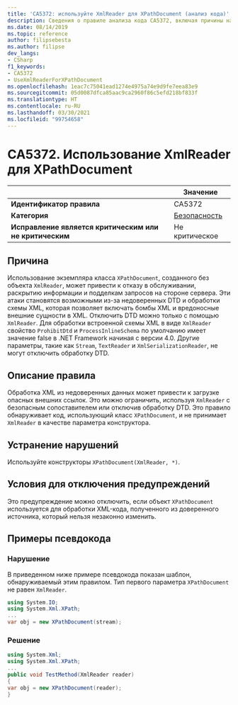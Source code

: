 ```yaml
---
title: 'CA5372: используйте XmlReader для XPathDocument (анализ кода)'
description: Сведения о правиле анализа кода CA5372, включая причины нарушений и способы их устранения, а также условия отключения правила.
ms.date: 08/14/2019
ms.topic: reference
author: filipsebesta
ms.author: filipse
dev_langs:
- CSharp
f1_keywords:
- CA5372
- UseXmlReaderForXPathDocument
ms.openlocfilehash: 1eac7c75041ead1274e4975a74e9d9fe7eea83e9
ms.sourcegitcommit: 05d0087dfca85aac9ca2960f86c5efd218bf833f
ms.translationtype: HT
ms.contentlocale: ru-RU
ms.lasthandoff: 03/30/2021
ms.locfileid: "99754658"
---
```

# <a name="ca5372-use-xmlreader-for-xpathdocument"></a>CA5372. Использование XmlReader для XPathDocument

| | Значение |
|-|-|
| **Идентификатор правила** |CA5372|
| **Категория** |[Безопасность](security-warnings.md)|
| **Исправление является критическим или не критическим** |Не критическое|

## <a name="cause"></a>Причина

Использование экземпляра класса `XPathDocument`, созданного без объекта `XmlReader`, может привести к отказу в обслуживании, раскрытию информации и подделкам запросов на стороне сервера. Эти атаки становятся возможными из-за недоверенных DTD и обработки схемы XML, которая позволяет включать бомбы XML и вредоносные внешние сущности в XML. Отключить DTD можно только с помощью `XmlReader`. Для обработки встроенной схемы XML в виде `XmlReader` свойство `ProhibitDtd` и `ProcessInlineSchema` по умолчанию имеет значение false в .NET Framework начиная с версии 4.0. Другие параметры, такие как `Stream`, `TextReader` и `XmlSerializationReader`, не могут отключить обработку DTD.

## <a name="rule-description"></a>Описание правила

Обработка XML из недоверенных данных может привести к загрузке опасных внешних ссылок. Это можно ограничить, используя `XmlReader` с безопасным сопоставителем или отключив обработку DTD. Это правило обнаруживает код, использующий класс `XPathDocument`, и не принимает `XmlReader` в качестве параметра конструктора.

## <a name="how-to-fix-violations"></a>Устранение нарушений

Используйте конструкторы `XPathDocument(XmlReader, *)`.

## <a name="when-to-suppress-warnings"></a>Условия для отключения предупреждений

Это предупреждение можно отключить, если объект `XPathDocument` используется для обработки XML-кода, полученного из доверенного источника, который нельзя незаконно изменить.

## <a name="pseudo-code-examples"></a>Примеры псевдокода

### <a name="violation"></a>Нарушение

В приведенном ниже примере псевдокода показан шаблон, обнаруживаемый этим правилом.
Тип первого параметра `XPathDocument` не равен `XmlReader`.

```csharp
using System.IO;
using System.Xml.XPath;
...
var obj = new XPathDocument(stream);
```

### <a name="solution"></a>Решение

```csharp
using System.Xml;
using System.Xml.XPath;
...
public void TestMethod(XmlReader reader)
{
var obj = new XPathDocument(reader);
}
```
